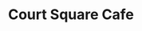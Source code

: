 ---
title: "Court Square Cafe"
promos:
  - promo: "To-go Picnic Basket - Saturday pickup"
    description: "Let us take care of your picnic lunch! 1 basket feeds 5"
    donation_price: 5
    purchase_price: 55
    inventory: 8
  - promo: "Full Blackberry Cobbler"
    description: "8 slices. Reserve one to be sure you don't miss out that weekend!"
    donation_price: 3
    purchase_price: 35
    inventory: 15
  - promo: "Friday 6pm Priority Service"
    description: "Come in any time in the hour of 6 and you'll be seated and served right away, no matter how busy we are!"
    donation_price: 15
    purchase_price: 0
    inventory: 1
---